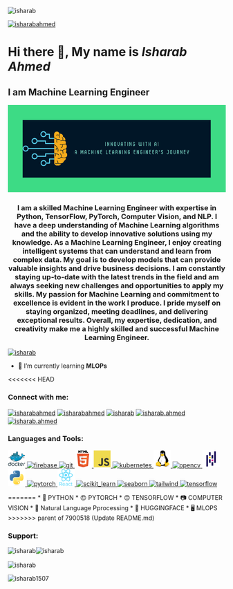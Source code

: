 <p align="left"> <img src="https://komarev.com/ghpvc/?username=isharab&label=Profile%20views&color=0e75b6&style=flat" alt="isharab" /> </p>

<p align="left"> <a href="https://twitter.com/isharabahmed" target="blank"><img src="https://img.shields.io/twitter/follow/isharabahmed?logo=twitter&style=for-the-badge" alt="isharabahmed" /></a> </p>

# Hi there 👋, My name is *Isharab Ahmed*
## I am Machine **Learning Engineer**
![I am Machine Learning Engineer](banner.png)

<h3 align="center">I am a skilled Machine Learning Engineer with expertise in Python, TensorFlow, PyTorch, Computer Vision, and NLP. I have a deep understanding of Machine Learning algorithms and the ability to develop innovative solutions using my knowledge. As a Machine Learning Engineer, I enjoy creating intelligent systems that can understand and learn from complex data. My goal is to develop models that can provide valuable insights and drive business decisions. I am constantly staying up-to-date with the latest trends in the field and am always seeking new challenges and opportunities to apply my skills. My passion for Machine Learning and commitment to excellence is evident in the work I produce. I pride myself on staying organized, meeting deadlines, and delivering exceptional results. Overall, my expertise, dedication, and creativity make me a highly skilled and successful Machine Learning Engineer.</h3>

<p align="left"> <a href="https://github.com/ryo-ma/github-profile-trophy"><img src="https://github-profile-trophy.vercel.app/?username=isharab" alt="isharab" /></a> </p>

- 🌱 I’m currently learning **MLOPs**

<<<<<<< HEAD
<h3 align="left">Connect with me:</h3>
<p align="left">
<a href="https://twitter.com/isharabahmed" target="blank"><img align="center" src="https://raw.githubusercontent.com/rahuldkjain/github-profile-readme-generator/master/src/images/icons/Social/twitter.svg" alt="isharabahmed" height="30" width="40" /></a>
<a href="https://linkedin.com/in/isharabahmed" target="blank"><img align="center" src="https://raw.githubusercontent.com/rahuldkjain/github-profile-readme-generator/master/src/images/icons/Social/linked-in-alt.svg" alt="isharabahmed" height="30" width="40" /></a>
<a href="https://kaggle.com/isharab" target="blank"><img align="center" src="https://raw.githubusercontent.com/rahuldkjain/github-profile-readme-generator/master/src/images/icons/Social/kaggle.svg" alt="isharab" height="30" width="40" /></a>
<a href="https://fb.com/isharab.ahmed" target="blank"><img align="center" src="https://raw.githubusercontent.com/rahuldkjain/github-profile-readme-generator/master/src/images/icons/Social/facebook.svg" alt="isharab.ahmed" height="30" width="40" /></a>
<a href="https://instagram.com/isharab.ahmed" target="blank"><img align="center" src="https://raw.githubusercontent.com/rahuldkjain/github-profile-readme-generator/master/src/images/icons/Social/instagram.svg" alt="isharab.ahmed" height="30" width="40" /></a>
</p>

<h3 align="left">Languages and Tools:</h3>
<p align="left"> <a href="https://www.docker.com/" target="_blank" rel="noreferrer"> <img src="https://raw.githubusercontent.com/devicons/devicon/master/icons/docker/docker-original-wordmark.svg" alt="docker" width="40" height="40"/> </a> <a href="https://firebase.google.com/" target="_blank" rel="noreferrer"> <img src="https://www.vectorlogo.zone/logos/firebase/firebase-icon.svg" alt="firebase" width="40" height="40"/> </a> <a href="https://git-scm.com/" target="_blank" rel="noreferrer"> <img src="https://www.vectorlogo.zone/logos/git-scm/git-scm-icon.svg" alt="git" width="40" height="40"/> </a> <a href="https://www.w3.org/html/" target="_blank" rel="noreferrer"> <img src="https://raw.githubusercontent.com/devicons/devicon/master/icons/html5/html5-original-wordmark.svg" alt="html5" width="40" height="40"/> </a> <a href="https://developer.mozilla.org/en-US/docs/Web/JavaScript" target="_blank" rel="noreferrer"> <img src="https://raw.githubusercontent.com/devicons/devicon/master/icons/javascript/javascript-original.svg" alt="javascript" width="40" height="40"/> </a> <a href="https://kubernetes.io" target="_blank" rel="noreferrer"> <img src="https://www.vectorlogo.zone/logos/kubernetes/kubernetes-icon.svg" alt="kubernetes" width="40" height="40"/> </a> <a href="https://www.linux.org/" target="_blank" rel="noreferrer"> <img src="https://raw.githubusercontent.com/devicons/devicon/master/icons/linux/linux-original.svg" alt="linux" width="40" height="40"/> </a> <a href="https://opencv.org/" target="_blank" rel="noreferrer"> <img src="https://www.vectorlogo.zone/logos/opencv/opencv-icon.svg" alt="opencv" width="40" height="40"/> </a> <a href="https://pandas.pydata.org/" target="_blank" rel="noreferrer"> <img src="https://raw.githubusercontent.com/devicons/devicon/2ae2a900d2f041da66e950e4d48052658d850630/icons/pandas/pandas-original.svg" alt="pandas" width="40" height="40"/> </a> <a href="https://www.python.org" target="_blank" rel="noreferrer"> <img src="https://raw.githubusercontent.com/devicons/devicon/master/icons/python/python-original.svg" alt="python" width="40" height="40"/> </a> <a href="https://pytorch.org/" target="_blank" rel="noreferrer"> <img src="https://www.vectorlogo.zone/logos/pytorch/pytorch-icon.svg" alt="pytorch" width="40" height="40"/> </a> <a href="https://reactjs.org/" target="_blank" rel="noreferrer"> <img src="https://raw.githubusercontent.com/devicons/devicon/master/icons/react/react-original-wordmark.svg" alt="react" width="40" height="40"/> </a> <a href="https://scikit-learn.org/" target="_blank" rel="noreferrer"> <img src="https://upload.wikimedia.org/wikipedia/commons/0/05/Scikit_learn_logo_small.svg" alt="scikit_learn" width="40" height="40"/> </a> <a href="https://seaborn.pydata.org/" target="_blank" rel="noreferrer"> <img src="https://seaborn.pydata.org/_images/logo-mark-lightbg.svg" alt="seaborn" width="40" height="40"/> </a> <a href="https://tailwindcss.com/" target="_blank" rel="noreferrer"> <img src="https://www.vectorlogo.zone/logos/tailwindcss/tailwindcss-icon.svg" alt="tailwind" width="40" height="40"/> </a> <a href="https://www.tensorflow.org" target="_blank" rel="noreferrer"> <img src="https://www.vectorlogo.zone/logos/tensorflow/tensorflow-icon.svg" alt="tensorflow" width="40" height="40"/> </a> </p>
=======
* 🐍 PYTHON
* 😍 PYTORCH
* 😊 TENSORFLOW
* 📷 COMPUTER VISION
* 💬 Natural Language Pprocessing
* 🤗 HUGGINGFACE
* 🖥️ MLOPS
>>>>>>> parent of 7900518 (Update README.md)

<h3 align="left">Support:</h3>


<p><img align="left" src="https://github-readme-stats.vercel.app/api/top-langs?username=isharab&show_icons=true&locale=en&layout=compact" alt="isharab" /></p>

<p>&nbsp;<img align="left" src="https://github-readme-stats.vercel.app/api?username=isharab&show_icons=true&locale=en" alt="isharab" /></p>

<p><img align="center" src="https://github-readme-streak-stats.herokuapp.com/?user=isharab&" alt="isharab" /></p>


<p><a href="https://www.buymeacoffee.com/isharab1507"> <img align="left" src="https://cdn.buymeacoffee.com/buttons/v2/default-yellow.png" height="50" width="210" alt="isharab1507" /></a></p><br><br>
